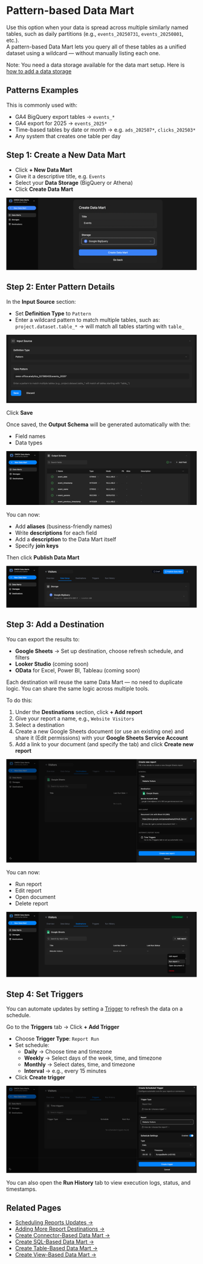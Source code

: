 # Pattern-based Data Mart

Use this option when your data is spread across multiple similarly named tables, such as daily partitions (e.g., `events_20250731`, `events_20250801`, etc.).  
A pattern-based Data Mart lets you query all of these tables as a unified dataset using a wildcard — without manually listing each one.

Note: You need a data storage available for the data mart setup. Here is [how to add a data storage](../../storages/manage-storages.md)

## Patterns Examples

This is commonly used with:

- GA4 BigQuery export tables → `events_*`
- GA4 export for 2025 → `events_2025*`
- Time-based tables by date or month → e.g. `ads_202507*`, `clicks_202503*`
- Any system that creates one table per day

## Step 1: Create a New Data Mart

- Click **+ New Data Mart**
- Give it a descriptive title, e.g. `Events`
- Select your **Data Storage** (BigQuery or Athena)
- Click **Create Data Mart**

![Pattern Based Data Mart - 1](../../res/screens/pattern-based-data-mart-1.png)

## Step 2: Enter Pattern Details

In the **Input Source** section:

- Set **Definition Type** to `Pattern`
- Enter a wildcard pattern to match multiple tables, such as:  
  `project.dataset.table_*` → will match all tables starting with `table_`

![Pattern Based Data Mart - 2](../../res/screens/pattern-based-data-mart-2.png)

Click **Save**

Once saved, the **Output Schema** will be generated automatically with the:

- Field names
- Data types

![Pattern Based Data Mart - 3](../../res/screens/pattern-based-data-mart-3.png)

You can now:

- Add **aliases** (business-friendly names)
- Write **descriptions** for each field
- Add a **description** to the Data Mart itself
- Specify **join keys**

Then click **Publish Data Mart**

![Table Based Data Mart - 4](../../res/screens/table-data-mart-publish.png)

## Step 3: Add a Destination

You can export the results to:

- **Google Sheets** → Set up destination, choose refresh schedule, and filters
- **Looker Studio** (coming soon)
- **OData** for Excel, Power BI, Tableau (coming soon)

Each destination will reuse the same Data Mart — no need to duplicate logic. You can share the same logic across multiple tools.

To do this:

1. Under the **Destinations** section, click **+ Add report**
2. Give your report a name, e.g., `Website Visitors`
3. Select a destination
4. Create a new Google Sheets document (or use an existing one) and share it (Edit permissions) with your **Google Sheets Service Account**
5. Add a link to your document (and specify the tab) and click **Create new report**

![Table Based Data Mart - 5](../../res/screens/SQL-Based-DataMart-Report.png)

You can now:

- Run report  
- Edit report  
- Open document  
- Delete report

![Table Based Data Mart - 6](../../res/screens/SQL-Based-DataMart-Run-Report.png)

## Step 4: Set Triggers

You can automate updates by setting a [Trigger](report-triggers.md) to refresh the data on a schedule.

Go to the **Triggers** tab → Click **+ Add Trigger**

- Choose **Trigger Type**: `Report Run`
- Set schedule:
  - **Daily** → Choose time and timezone
  - **Weekly** → Select days of the week, time, and timezone
  - **Monthly** → Select dates, time, and timezone
  - **Interval** → e.g., every 15 minutes
- Click **Create trigger**

![Table Based Data Mart - 7](../../res/screens/SQL-Based-DataMart-Trigger.png)

You can also open the **Run History** tab to view execution logs, status, and timestamps.

## Related Pages

- [Scheduling Reports Updates →](report-triggers.md)
- [Adding More Report Destinations →](../../destinations/manage-destinations.md)
- [Create Connector-Based Data Mart →](connector-data-mart.md)
- [Create SQL-Based Data Mart →](sql-data-mart.md)
- [Create Table-Based Data Mart →](table-data-mart.md)
- [Create View-Based Data Mart →](view-data-mart.md)
